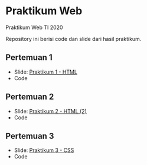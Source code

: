 # Praktikum Web
Praktikum Web TI 2020

Repository ini berisi code dan slide dari hasil praktikum.

## Pertemuan 1

- Slide: [Praktikum 1 - HTML](https://aufaroot18.github.io/praktikum-web/Praktikum%201/Slide/Pertemuan%201.pdf)
- Code

## Pertemuan 2

- Slide: [Praktikum 2 - HTML (2)](https://aufaroot18.github.io/praktikum-web/Praktikum%202/Slide/Praktikum%202.pdf)
- Code


## Pertemuan 3

- Slide: [Praktikum 3 - CSS](https://aufaroot18.github.io/praktikum-web/Praktikum%203/Slide/Praktikum%203.pdf)
- Code
